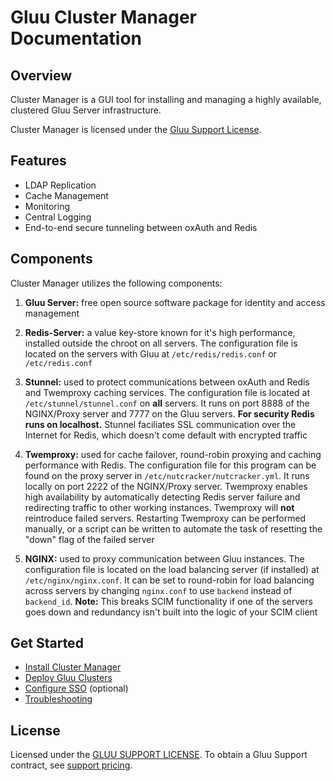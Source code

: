 # Gluu Cluster Manager Documentation
## Overview
Cluster Manager is a GUI tool for installing and managing a highly available, clustered Gluu Server infrastructure. 

Cluster Manager is licensed under the [Gluu Support License](https://github.com/GluuFederation/cluster-mgr/blob/master/LICENSE). 

## Features

- LDAP Replication   
- Cache Management   
- Monitoring    
- Central Logging      
- End-to-end secure tunneling between oxAuth and Redis

## Components

Cluster Manager utilizes the following components:

1. **Gluu Server:** free open source software package for identity and access management 

1. **Redis-Server:** a value key-store known for it's high performance, installed outside the chroot on all servers. The configuration file is located on the servers with Gluu at `/etc/redis/redis.conf` or `/etc/redis.conf`

1. **Stunnel:** used to protect communications between oxAuth and Redis and Twemproxy caching services. The configuration file is located at `/etc/stunnel/stunnel.conf` on **all** servers. It runs on port 8888 of the NGINX/Proxy server and 7777 on the Gluu servers. **For security Redis runs on localhost.** Stunnel faciliates SSL communication over the Internet for Redis, which doesn't come default with encrypted traffic

1. **Twemproxy:** used for cache failover, round-robin proxying and caching performance with Redis. The configuration file for this program can be found on the proxy server in `/etc/nutcracker/nutcracker.yml`. It runs locally on port 2222 of the NGINX/Proxy server. Twemproxy enables high availability by automatically detecting Redis server failure and redirecting traffic to other working instances. Twemproxy will **not** reintroduce failed servers. Restarting Twemproxy can be performed manually, or a script can be written to automate the task of resetting the "down" flag of the failed server

1. **NGINX:** used to proxy communication between Gluu instances. The configuration file is located on the load balancing server (if installed) at `/etc/nginx/nginx.conf`. It can be set to round-robin for load balancing across servers by changing `nginx.conf` to use `backend` instead of `backend_id`. **Note:** This breaks SCIM functionality if one of the servers goes down and redundancy isn't built into the logic of your SCIM client

## Get Started
- [Install Cluster Manager](./installation/index.md)   
- [Deploy Gluu Clusters](./deploy/index.md)
- [Configure SSO](./authentication/index.md) (optional)
- [Troubleshooting](./troubleshooting/index.md)

## License
Licensed under the [GLUU SUPPORT LICENSE](https://github.com/GluuFederation/cluster-mgr/blob/master/LICENSE). To obtain a Gluu Support contract, see [support pricing](https://gluu.org/pricing). 



